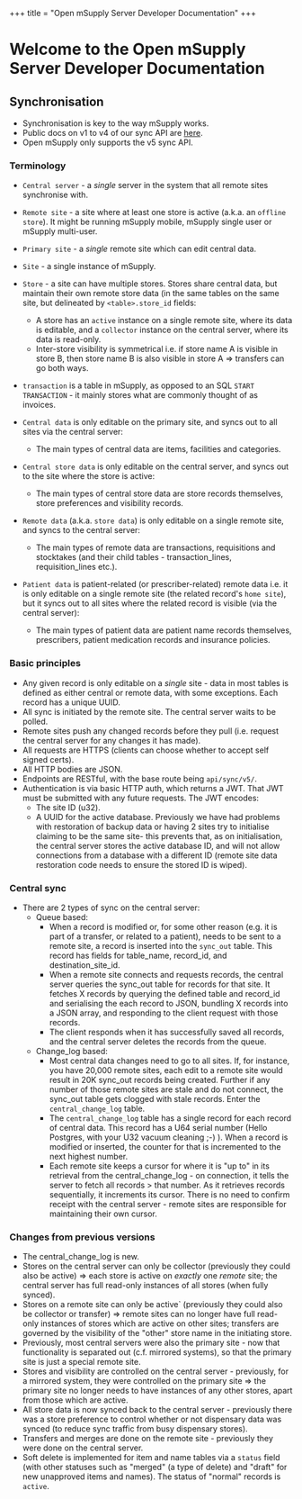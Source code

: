 +++
title = "Open mSupply Server Developer Documentation"
+++

# Welcome to the Open mSupply Server Developer Documentation

## Synchronisation

* Synchronisation is key to the way mSupply works.
* Public docs on v1 to v4 of our sync API are [here](https://docs.msupply.org.nz/other_stuff:remote_sync).
* Open mSupply only supports the v5  sync API.

### Terminology

* `Central server` - a _single_ server in the system that all remote sites synchronise with.
* `Remote site` - a site where at least one store is active (a.k.a. an `offline store`). It might be running mSupply mobile, mSupply single user or mSupply multi-user.
* `Primary site` - a _single_ remote site which can edit central data.
* `Site` - a single instance of mSupply.

* `Store` - a site can have multiple stores. Stores share central data, but maintain their own remote store data (in the same tables on the same site, but delineated by `<table>.store_id` fields:
  * A store has an `active` instance on a single remote site, where its data is editable, and a `collector` instance on the central server, where its data is read-only.
  * Inter-store visibility is symmetrical i.e. if store name A is visible in store B, then store name B is also visible in store A => transfers can go both ways.

* `transaction` is a table in mSupply, as opposed to an SQL `START TRANSACTION` - it mainly stores what are commonly thought of as invoices.

* `Central data` is only editable on the primary site, and syncs out to all sites via the central server:
  * The main types of central data are items, facilities and categories.
* `Central store data` is only editable on the central server, and syncs out to the site where the store is active:
  * The main types of central store data are store records themselves, store preferences and visibility records.
* `Remote data` (a.k.a. `store data`) is only editable on a single remote site, and syncs to the central server:
  * The main types of remote data are transactions, requisitions and stocktakes (and their child tables - transaction_lines, requisition_lines etc.).
* `Patient data` is patient-related (or prescriber-related) remote data i.e. it is only editable on a single remote site (the related record's `home site`), but it syncs out to all sites where the related record is visible (via the central server):
  * The main types of patient data are patient name records themselves, prescribers, patient medication records and insurance policies.

### Basic principles

* Any given record is only editable on a _single_ site - data in most tables is defined as either central or remote data, with some exceptions. Each record has a unique UUID.
* All sync is initiated by the remote site. The central server waits to be polled.
* Remote sites push any changed records before they pull (i.e. request the central server for any changes it has made).
* All requests are HTTPS (clients can choose whether to accept self signed certs).
* All HTTP bodies are JSON.
* Endpoints are RESTful, with the base route being `api/sync/v5/`.
* Authentication is via basic HTTP auth, which returns a JWT. That JWT must be submitted with any future requests. The JWT encodes:
  * The site ID (u32).
  * A UUID for the active database. Previously we have had problems with restoration of backup data or having 2 sites try to initialise claiming to be the same site- this prevents that, as on initialisation, the central server stores the active database ID, and will not allow connections from a database with a different ID (remote site data restoration code needs to ensure the stored ID is wiped).

### Central sync

* There are 2 types of sync on the central server:
  * Queue based:
    * When a record is modified or, for some other reason (e.g. it is part of a transfer, or related to a patient), needs to be sent to a remote site, a record is inserted into the `sync_out` table. This record has fields for table_name, record_id, and destination_site_id.
    * When a remote site connects and requests records, the central server queries the sync_out table for records for that site. It fetches X records by querying the defined table and record_id and serialising the each record to JSON, bundling X records into a JSON array, and responding to the client request with those records.
    * The client responds when it has successfully saved all records, and the central server deletes the records from the queue.
  * Change_log based:
    * Most central data changes need to go to all sites. If, for instance, you have 20,000 remote sites, each edit to a remote site would result in 20K sync_out records being created. Further if any number of those remote sites are stale and do not connect, the sync_out table gets clogged with stale records. Enter the `central_change_log` table.
    * The `central_change_log` table has a single record for each record of central data. This record has a U64 serial number (Hello Postgres, with your U32 vacuum cleaning ;-)  ). When a record is modified or inserted, the counter for that is incremented to the next highest number.
    * Each remote site keeps a cursor for where it is "up to" in its retrieval from the central_change_log - on connection, it tells the server to fetch all records > that number. As it retrieves records sequentially, it increments its cursor. There is no need to confirm receipt with the central server - remote sites are responsible for maintaining their own cursor.

### Changes from previous versions

* The central_change_log is new.
* Stores on the central server can only be collector (previously they could also be active) => each store is active on _exactly_ one _remote_ site; the central server has full read-only instances of all stores (when fully synced).
* Stores on a remote site can only be active` (previously they could also be collector or transfer) => remote sites can no longer have full read-only instances of stores which are active on other sites; transfers are governed by the visibility of the "other" store name in the initiating store.
* Previously, most central servers were also the primary site - now that functionality is separated out (c.f. mirrored systems), so that the primary site is just a special remote site.
* Stores and visibility are controlled on the central server - previously, for a mirrored system, they were controlled on the primary site => the primary site no longer needs to have instances of any other stores, apart from those which are active.
* All store data is now synced back to the central server - previously there was a store preference to control whether or not dispensary data was synced (to reduce sync traffic from busy dispensary stores).
* Transfers and merges are done on the remote site - previously they were done on the central server.
* Soft delete is implemented for item and name tables via a `status` field (with other statuses such as "merged" (a type of delete) and "draft" for new unapproved items and names). The status of "normal" records is `active`.
